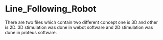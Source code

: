 # Line_Following_Robot
There are two files which contain two different concept one is 3D and other is 2D. 3D stimulation was done in webot software and 2D stimulation was done in proteus software.
